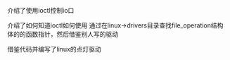 介绍了使用ioctl控制io口

介绍了如何知道ioctl如何使用
通过在linux->drivers目录查找file_operation结构体的的函数指针，然后借鉴别人写的驱动

借鉴代码并编写了linux的点灯驱动